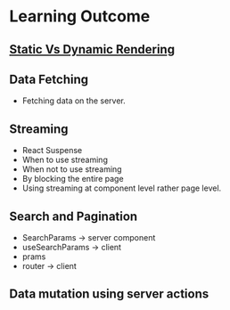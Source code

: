 # Learning Outcome

## [Static Vs Dynamic Rendering](https://nextjs.org/learn/dashboard-app/static-and-dynamic-rendering)

## Data Fetching

- Fetching data on the server.

## Streaming

- React Suspense
- When to use streaming
- When not to use streaming
- By blocking the entire page
- Using streaming at component level rather page level.

## Search and Pagination

- SearchParams -> server component
- useSearchParams -> client
- prams
- router -> client

## Data mutation using server actions
